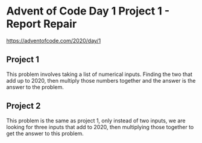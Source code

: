 # Advent of Code Day 1 Project 1 - Report Repair

https://adventofcode.com/2020/day/1

## Project 1
This problem involves taking a list of numerical inputs. Finding the two that add up
to 2020, then multiply those numbers together and the answer is the answer to the problem.

## Project 2
This problem is the same as project 1, only instead of two inputs, we are looking for
three inputs that add to 2020, then multiplying those together to get the answer to this problem.
